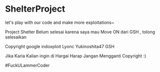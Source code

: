 # ShelterProject
let's play with our code and make more exploitations~

Project Shelter Belum selesai karena saya mau Move ON dari GSH , tolong selesaikan

Copyright
google
indoxploit
Lyonc
Yukinoshita47
GSH

Jika Karia Kalian ingin di Hargai Harap Jangan Mengganti Copyright :)

#FuckULammerCoder

